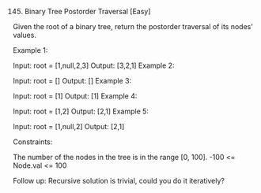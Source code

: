 145. Binary Tree Postorder Traversal [Easy]

Given the root of a binary tree, return the postorder traversal of its nodes' values.

Example 1:

Input: root = [1,null,2,3]
Output: [3,2,1]
Example 2:

Input: root = []
Output: []
Example 3:

Input: root = [1]
Output: [1]
Example 4:

Input: root = [1,2]
Output: [2,1]
Example 5:

Input: root = [1,null,2]
Output: [2,1]

Constraints:

The number of the nodes in the tree is in the range [0, 100].
-100 <= Node.val <= 100

Follow up: Recursive solution is trivial, could you do it iteratively?
